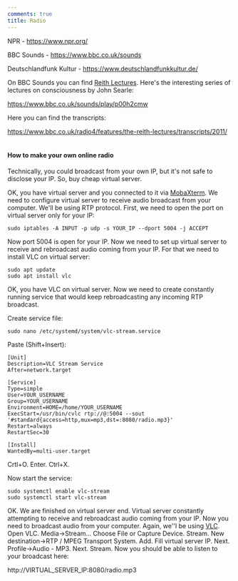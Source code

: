 ```yaml
---
comments: true
title: Radio
---
```


NPR - <https://www.npr.org/>

BBC Sounds - <https://www.bbc.co.uk/sounds>

Deutschlandfunk Kultur - <https://www.deutschlandfunkkultur.de/>

On BBC Sounds you can find [Reith Lectures](https://en.wikipedia.org/wiki/Reith_Lectures). Here's the interesting series of lectures on consciousness by John Searle:

<https://www.bbc.co.uk/sounds/play/p00h2cmw>

Here you can find the transcripts:

<https://www.bbc.co.uk/radio4/features/the-reith-lectures/transcripts/2011/>
<br><br>

#### How to make your own online radio

Technically, you could broadcast from your own IP, but it's not safe to disclose your IP. So, buy cheap virtual server.

OK, you have virtual server and you connected to it via [MobaXterm](https://mobaxterm.mobatek.net/download.html). We need to configure virtual server to receive audio broadcast from your computer. We'll be using RTP protocol. First, we need to open the port on virtual server only for your IP:

```
sudo iptables -A INPUT -p udp -s YOUR_IP --dport 5004 -j ACCEPT
```

Now port 5004 is open for your IP. Now we need to set up virtual server to receive and rebroadcast audio coming from your IP. For that we need to install VLC on virtual server:

```
sudo apt update
sudo apt install vlc
```

OK, you have VLC on virtual server. Now we need to create constantly running service that would keep rebroadcasting any incoming RTP broadcast.

Create service file:

```
sudo nano /etc/systemd/system/vlc-stream.service
```

Paste (Shift+Insert):

```
[Unit]
Description=VLC Stream Service
After=network.target

[Service]
Type=simple
User=YOUR_USERNAME
Group=YOUR_USERNAME
Environment=HOME=/home/YOUR_USERNAME
ExecStart=/usr/bin/cvlc rtp://@:5004 --sout '#standard{access=http,mux=mp3,dst=:8080/radio.mp3}'
Restart=always
RestartSec=30

[Install]
WantedBy=multi-user.target
```

Crtl+O. Enter. Ctrl+X.

Now start the service:

```
sudo systemctl enable vlc-stream
sudo systemctl start vlc-stream
```

OK. We are finished on virtual server end. Virtual server constantly attempting to receive and rebroadcast audio coming from your IP. Now you need to broadcast audio from your computer. Again, we''l be using [VLC](https://www.videolan.org/vlc/). Open VLC. Media->Stream... Choose File or Capture Device. Stream. New destination->RTP / MPEG Transport System. Add. Fill virtual server IP. Next. Profile->Audio - MP3. Next. Stream. Now you should be able to listen to your broadcast here:

http://VIRTUAL_SERVER_IP:8080/radio.mp3